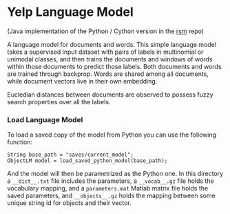 Yelp Language Model
===================

(Java implementation of the Python / Cython version in the [rsm](https://git.mers.csail.mit.edu/jraiman/rsm/tree/master#custom-language-model) repo)

A language model for documents and words. This simple language model takes a supervised input dataset with pairs of labels in multinomial or unimodal classes, and then trains the documents and windows of words within those documents to predict those labels. Both documents and words are trained through backprop. Words are shared among all documents, while document vectors live in their own embedding.

Eucledian distances between documents are observed to possess fuzzy search properties over all the labels.

### Load Language Model ###

To load a saved copy of the model from Python you can use the following function:

	String base_path = "saves/current_model";
	ObjectLM model = load_saved_python_model(base_path);

And the model will then be parametrized as the Python one. In this directory a `__dict__.txt` file includes the parameters, a `__vocab__.gz` file holds the vocabulary mapping, and a `parameters.mat` Matlab matrix file holds the saved parameters, and `__objects__.gz` holds the mapping between some unique string id for objects and their vector.